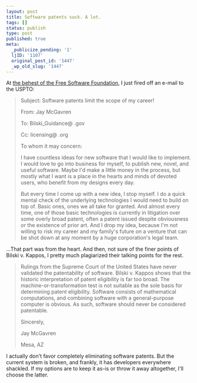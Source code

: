 ```yaml
---
layout: post
title: Software patents suck. A lot.
tags: []
status: publish
type: post
published: true
meta:
  _publicize_pending: '1'
  ljID: '1107'
  original_post_id: '1447'
  _wp_old_slug: '1447'
---
```

At <a href="http://www.fsf.org/news/uspto-bilski-guidance">the behest of the Free Software Foundation</a>, I just fired off an e-mail to the USPTO:

> Subject: Software patents limit the scope of my career!
> 
> From: Jay McGavren
> 
> To: Bilski_Guidance@ .gov
> 
> Cc: licensing@ .org
> 
> To whom it may concern:
> 
> I have countless ideas for new software that I would like to
> implement.  I would love to go into business for myself, to publish
> new, novel, and useful software.  Maybe I'd make a little money in the
> process, but mostly what I want is a place in the hearts and minds of
> devoted users, who benefit from my designs every day.
> 
> But every time I come up with a new idea, I stop myself.  I do a quick
> mental check of the underlying technologies I would need to build on
> top of.  Basic ones, ones we all take for granted.  And almost every
> time, one of those basic technologies is currently in litigation over
> some overly broad patent, often a patent issued despite obviousness or
> the existence of prior art.  And I drop my idea, because I'm not
> willing to risk my career and my family's future on a venture that can
> be shot down at any moment by a huge corporation's legal team.

...That part was from the heart.  And then, not sure of the finer points of Bilski v. Kappos, I pretty much plagiarized their talking points for the rest.

> Rulings from the Supreme Court of the United States have never
> validated the patentability of software.  Bilski v. Kappos shows that
> the historic interpretation of patent eligibility is far too broad.
> The machine-or-transformation test is not suitable as the sole basis
> for determining patent eligibility.  Software consists of mathematical
> computations, and combining software with a general-purpose computer
> is obvious.  As such, software should never be considered patentable.
> 
> Sincerely,
> 
> Jay McGavren
> 
> Mesa, AZ

I actually don't favor completely eliminating software patents.  But the current system is broken, and frankly, it has developers everywhere shackled.  If my options are to keep it as-is or throw it away altogether, I'll choose the latter.
